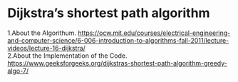 # Dijkstra’s shortest path algorithm #

1.About the Algorithum.
             <https://ocw.mit.edu/courses/electrical-engineering-and-computer-science/6-006-introduction-to-algorithms-fall-2011/lecture-videos/lecture-16-dijkstra/><br/>
2.About the Implementation of the Code.
             <https://www.geeksforgeeks.org/dijkstras-shortest-path-algorithm-greedy-algo-7/><br/>
